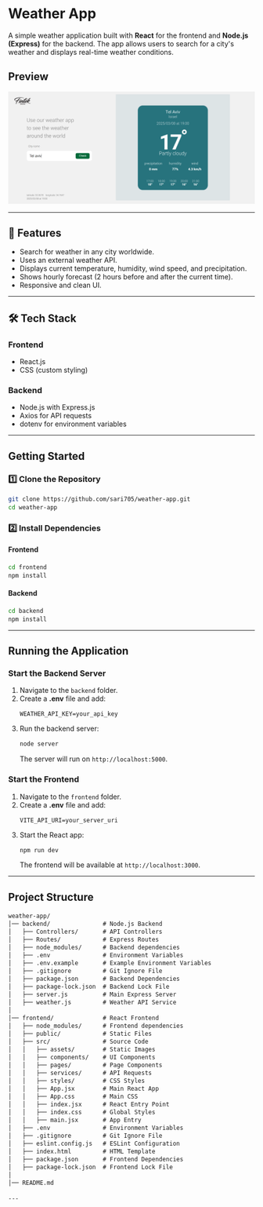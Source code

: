 # Weather App

A simple weather application built with **React** for the frontend and **Node.js (Express)** for the backend. The app allows users to search for a city's weather and displays real-time weather conditions.

##  Preview
![Website Preview](frontend/src/assets/images/screenshot.png)

---

## 📌 Features
-  Search for weather in any city worldwide.
-  Uses an external weather API.
-  Displays current temperature, humidity, wind speed, and precipitation.
-  Shows hourly forecast (2 hours before and after the current time).
-  Responsive and clean UI.

---

## 🛠️ Tech Stack
### **Frontend**
- React.js
- CSS (custom styling)

### **Backend**
- Node.js with Express.js
- Axios for API requests
- dotenv for environment variables

---

##  Getting Started

### **1️⃣ Clone the Repository**
```sh
git clone https://github.com/sari705/weather-app.git
cd weather-app
```

### **2️⃣ Install Dependencies**
#### **Frontend**
```sh
cd frontend
npm install
```

#### **Backend**
```sh
cd backend
npm install
```

---

##  Running the Application

### **Start the Backend Server**
1. Navigate to the `backend` folder.
2. Create a **.env** file and add:
    ```env
    WEATHER_API_KEY=your_api_key
    ```
3. Run the backend server:
    ```sh
    node server
    ```
   The server will run on `http://localhost:5000`.

### **Start the Frontend**
1. Navigate to the `frontend` folder.
2. Create a **.env** file and add:
    ```env
    VITE_API_URI=your_server_uri
    ```
3. Start the React app:
    ```sh
    npm run dev
    ```
   The frontend will be available at `http://localhost:3000`.

---

##  Project Structure

```
weather-app/
│── backend/               # Node.js Backend
│   ├── Controllers/       # API Controllers
│   ├── Routes/            # Express Routes
│   ├── node_modules/      # Backend dependencies
│   ├── .env               # Environment Variables
│   ├── .env.example       # Example Environment Variables
│   ├── .gitignore         # Git Ignore File
│   ├── package.json       # Backend Dependencies
│   ├── package-lock.json  # Backend Lock File
│   ├── server.js          # Main Express Server
│   ├── weather.js         # Weather API Service
│
│── frontend/              # React Frontend
│   ├── node_modules/      # Frontend dependencies
│   ├── public/            # Static Files
│   ├── src/               # Source Code
│   │   ├── assets/        # Static Images
│   │   ├── components/    # UI Components
│   │   ├── pages/         # Page Components
│   │   ├── services/      # API Requests
│   │   ├── styles/        # CSS Styles
│   │   ├── App.jsx        # Main React App
│   │   ├── App.css        # Main CSS
│   │   ├── index.jsx      # React Entry Point
│   │   ├── index.css      # Global Styles
│   │   ├── main.jsx       # App Entry
│   ├── .env               # Environment Variables
│   ├── .gitignore         # Git Ignore File
│   ├── eslint.config.js   # ESLint Configuration
│   ├── index.html         # HTML Template
│   ├── package.json       # Frontend Dependencies
│   ├── package-lock.json  # Frontend Lock File
│
│── README.md 

---
